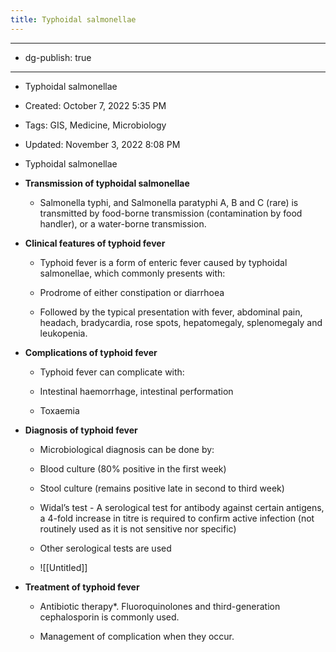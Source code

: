 ```yaml
---
title: Typhoidal salmonellae
---
```


- --

- dg-publish: true

- --

- Typhoidal salmonellae

- Created: October 7, 2022 5:35 PM

- Tags: GIS, Medicine, Microbiology

- Updated: November 3, 2022 8:08 PM

- Typhoidal salmonellae

- **Transmission of typhoidal salmonellae**
	 - Salmonella typhi, and Salmonella paratyphi A, B and C (rare) is transmitted by food-borne transmission (contamination by food handler), or a water-borne transmission.

- **Clinical features of typhoid fever**
	 - Typhoid fever is a form of enteric fever caused by typhoidal salmonellae, which commonly presents with:

	 - Prodrome of either constipation or diarrhoea

	 - Followed by the typical presentation with fever, abdominal pain, headach, bradycardia, rose spots, hepatomegaly, splenomegaly and leukopenia.

- **Complications of typhoid fever**
	 - Typhoid fever can complicate with:

	 - Intestinal haemorrhage, intestinal performation

	 - Toxaemia

- **Diagnosis of typhoid fever**
	 - Microbiological diagnosis can be done by:

	 - Blood culture (80% positive in the first week)

	 - Stool culture (remains positive late in second to third week)

	 - Widal’s test - A serological test for antibody against certain antigens, a 4-fold increase in titre is required to confirm active infection (not routinely used as it is not sensitive nor specific)

	 - Other serological tests are used

	 - ![[Untitled]]

- **Treatment of typhoid fever**
	 - Antibiotic therapy*. Fluoroquinolones and third-generation cephalosporin is commonly used.

	 - Management of complication when they occur.
